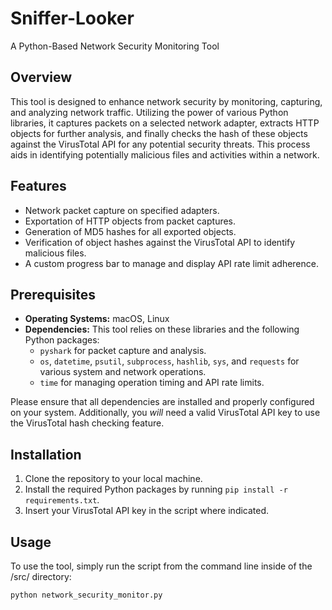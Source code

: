 # Sniffer-Looker
A Python-Based Network Security Monitoring Tool

## Overview
This tool is designed to enhance network security by monitoring, capturing, and analyzing network traffic. Utilizing the power of various Python libraries, it captures packets on a selected network adapter, extracts HTTP objects for further analysis, and finally checks the hash of these objects against the VirusTotal API for any potential security threats. This process aids in identifying potentially malicious files and activities within a network.

## Features
- Network packet capture on specified adapters.
- Exportation of HTTP objects from packet captures.
- Generation of MD5 hashes for all exported objects.
- Verification of object hashes against the VirusTotal API to identify malicious files.
- A custom progress bar to manage and display API rate limit adherence.

## Prerequisites
- **Operating Systems:** macOS, Linux
- **Dependencies:** This tool relies on these libraries and the following Python packages:
  - `pyshark` for packet capture and analysis.
  - `os`, `datetime`, `psutil`, `subprocess`, `hashlib`, `sys`, and `requests` for various system and network operations.
  - `time` for managing operation timing and API rate limits.

Please ensure that all dependencies are installed and properly configured on your system. Additionally, you _will_ need a valid VirusTotal API key to use the VirusTotal hash checking feature.

## Installation
1. Clone the repository to your local machine.
2. Install the required Python packages by running `pip install -r requirements.txt`.
3. Insert your VirusTotal API key in the script where indicated.

## Usage
To use the tool, simply run the script from the command line inside of the /src/ directory:

```bash
python network_security_monitor.py
